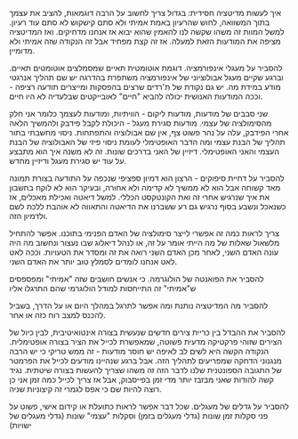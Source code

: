 איך לעשות מדיטציה חסידית: בגדול צריך לחשוב על הרבה דוגמאות, להציב את עצמך בתוך המשוואה, לחוש שהרעיון באמת אמיתי ולא סתם קישקוש לא סתם עוד רעיון. למשל המוות זה משהו שקשה לנו להאמין שהוא יבוא אז אנחנו מדחיקים. ואז המדיטציה מציפה את המודעות הזאת למעלה. אז זה קצת מפחיד אבל זה הנקודה שזה אמיתי ולא מדומיין.

להסביר על מעגלי אינפורמציה. דוגמת אוטומטית תאיים שמסמלצים אוטומטים תאיים. וברגע שקיים מעגל אבולוציוני של אינפורמציה משתפרת בהדרגה יש שם תהליך אנרגטי מודע במידת מה. יש גם נקודת של ת'רדים שרצים בהפסקות ומייצרים תודעה רציפה - וככה המודעות האנושית יכולה להביא "חיים" לאובייקטים שבלעדיה לא היו חיים. 

שני סבבים של מודעות, מודעות ליקום - הוויתיות, ומודעות לעצמך כלומר אני חלק מהסימולציה של עצמי. מודעות סגירת מעגל - היכולת לקבל פידבק ולהמשיך הלאה אחרי הפידבק, עלה על נהר פשוט צף, אין שם אבולוציה והתפתחות. ניסוי מחשבתי בתור תהליך של הבנת עצמי ומה הדבר האופטימלי לעומת ניסוי פיזי של האבולוציה של הבנת העצמי והאני האופטימלי. דיזיין של האני בדרכים שונות. זה לא משנה איך הוא מתבצע על עוד יש סגירת מעגל ודיזיין מחדש. 

להסביר על דחיית סיפוקים - הרצון הוא דמיון ספציפי שנכפה על התודעה בצורת תמונה מאד קשוחה אבל הוא לא ממשיך לא קדימה ולא אחורה, ובעיקר הוא לא לוקח בחשבון את איך שנרגיש אחרי זה ואת הקונטקסט הכללי. למשל דיאטה ואכילת מאכלים, אז כשנאכל ונשבע בסוף נרגיש גם רע ששברנו את הדיאטה והתאווה לא אוהבת ללכת לשם ולדמיון הזה. 

צריך לראות כמה זה אפשרי לייצר סימולציה של האדם הפנימי בתוכנו. אפשר להתחיל מלשאול שאלות של מה הייתי אומר על זה, או לנהל דיאלוג שבו נעצור ונחשוב מה היה עונה האדם השני, לאחר מכן האדם השני רואה את זה ומסדר את הטעויות. וככה לאט לאט אנחנו לומדים לסמלץ טוב יותר את האדם השני. 

להסביר את הפואנטה של הולוגרמה. כי אנשים חושבים שזה "אמיתי" ומפספסים ש"אמיתי" זה התייחסות למודל הולוגרמי שהם התרגלו אליו

להסביר מה המדיטציה נותנת ומה אפשר לתרגל במהלך היום או על הדרך, בשביל להכנס למצב רוח כזה או אחר. 

להסביר את ההבדל בין כריית צירים חדשים שנעשית בצורה אינטואיטיבית, לבין כיול של הצירים שזוהי פרקטיקה מדעית פשוטה, שמאפשרת לכייל את הציר בצורה אופטימלית. הנקודה הקשה היא לשים לב לאיפה יש חוסר מודעות - זה ממש טריקי כי יש הרבה מנגנוני הדחקה שמפריעים לתהליך הזה. אבל ברגע שנהיינו מודעים לכייל את הפרמטר של התגובה הספונטנית שלנו לדבר הזה זה משהו שצריך להעשות בצורה שיטתית. נגיד קשה להודות שאני מבזבז יותר מדי זמן בפייסבוק, אבל אז צריך לכייל כמה זמן אני כן רוצה להיות שם כי אפס לגמרי זה קיצוניות שניה. 

להסביר על גדלים של מעגלים. שכל דבר אפשר לראות כתועלת או קידום אישי, פשוט על פני סקלות זמן שונות (גדלי מעגלים בזמן) וסקלות "עצמי" שונות (גדלי מעגלים של ישויות)
